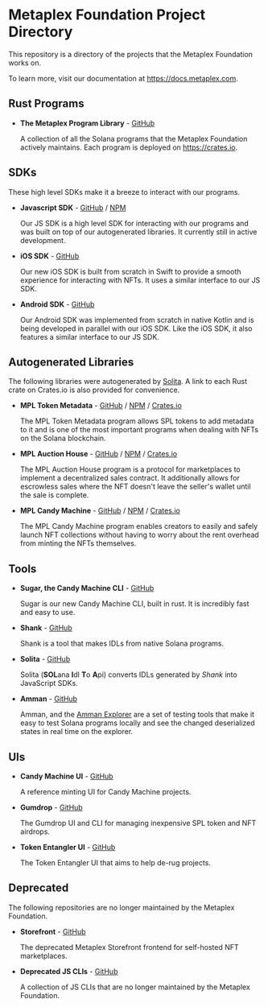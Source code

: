 # Metaplex Foundation Project Directory
This repository is a directory of the projects that the Metaplex Foundation works on. 

To learn more, visit our documentation at https://docs.metaplex.com.

## Rust Programs
- **The Metaplex Program Library** - [GitHub](https://github.com/metaplex-foundation/metaplex-program-library)

  A collection of all the Solana programs that the Metaplex Foundation actively maintains. Each program is deployed on https://crates.io.


## SDKs
These high level SDKs make it a breeze to interact with our programs.
- **Javascript SDK** - [GitHub](https://github.com/metaplex-foundation/js) / [NPM](https://www.npmjs.com/package/@metaplex-foundation/js)
  
  Our JS SDK is a high level SDK for interacting with our programs and was built on top of our autogenerated libraries. It currently still in active development.


- **iOS SDK** - [GitHub](https://github.com/metaplex-foundation/metaplex-ios)

  Our new iOS SDK is built from scratch in Swift to provide a smooth experience for interacting with NFTs. It uses a similar interface to our JS SDK.


- **Android SDK** - [GitHub](https://github.com/metaplex-foundation/metaplex-android)

  Our Android SDK was implemented from scratch in native Kotlin and is being developed in parallel with our iOS SDK. Like the iOS SDK, it also features a similar interface to our JS SDK. 


## Autogenerated Libraries
The following libraries were autogenerated by [Solita](#Solita). A link to each Rust crate on Crates.io is also provided for convenience. 
- **MPL Token Metadata** - [GitHub](https://github.com/metaplex-foundation/metaplex-program-library/tree/master/token-metadata/js) / [NPM](https://www.npmjs.com/package/@metaplex-foundation/mpl-token-metadata) / [Crates.io](https://crates.io/crates/mpl-token-metadata)

  The MPL Token Metadata program allows SPL tokens to add metadata to it and is one of the most important programs when dealing with NFTs on the Solana blockchain.


- **MPL Auction House** - [GitHub](https://github.com/metaplex-foundation/metaplex-program-library/tree/master/auction-house/js) / [NPM](https://www.npmjs.com/package/@metaplex-foundation/mpl-auction-house) / [Crates.io](https://crates.io/crates/mpl-auction-house)

  The MPL Auction House program is a protocol for marketplaces to implement a decentralized sales contract. It additionally allows for escrowless sales where the NFT doesn't leave the seller's wallet until the sale is complete.


- **MPL Candy Machine** - [GitHub](https://github.com/metaplex-foundation/metaplex-program-library/tree/master/candy-machine/js) / [NPM](https://www.npmjs.com/package/@metaplex-foundation/mpl-candy-machine) / [Crates.io](https://crates.io/crates/mpl-candy-machine)

  The MPL Candy Machine program enables creators to easily and safely launch NFT collections without having to worry about the rent overhead from minting the NFTs themselves.



## Tools
- **Sugar, the Candy Machine CLI** - [GitHub](https://github.com/metaplex-foundation/sugar) 

  Sugar is our new Candy Machine CLI, built in rust. It is incredibly fast and easy to use.


- **Shank** - [GitHub](https://github.com/metaplex-foundation/shank)

  Shank is a tool that makes IDLs from native Solana programs.

<div id="Solita"></div>

- **Solita** - [GitHub](https://github.com/metaplex-foundation/solita)

  Solita (**SOL**ana **I**dl **T**o **A**pi) converts IDLs generated by *Shank* into JavaScript SDKs.


- **Amman** - [GitHub](https://github.com/metaplex-foundation/amman)

  Amman, and the [Amman Explorer](https://github.com/metaplex-foundation/amman-explorer) are a set of testing tools that make it easy to test Solana programs locally and see the changed deserialized states in real time on the explorer.


## UIs
- **Candy Machine UI** - [GitHub](https://github.com/metaplex-foundation/candy-machine-ui)

  A reference minting UI for Candy Machine projects.


- **Gumdrop** - [GitHub](https://github.com/metaplex-foundation/gumdrop)

  The Gumdrop UI and CLI for managing inexpensive SPL token and NFT airdrops.


- **Token Entangler UI** - [GitHub](https://github.com/metaplex-foundation/token-entangler-ui)

  The Token Entangler UI that aims to help de-rug projects.


## Deprecated 
The following repositories are no longer maintained by the Metaplex Foundation.
- **Storefront** - [GitHub](https://github.com/metaplex-foundation/storefront-deprecated)

  The deprecated Metaplex Storefront frontend for self-hosted NFT marketplaces.


- **Deprecated JS CLIs** - [GitHub](https://github.com/metaplex-foundation/clis-deprecated)

  A collection of JS CLIs that are no longer maintained by the Metaplex Foundation.